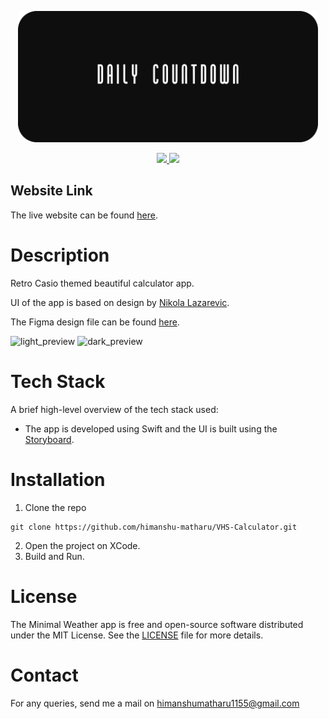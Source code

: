 <p align="center"><img src="thumbnail.png" width="480" alt="thumbnail"></p>

<div align="center">
<a href="https://github.com/himanshu-matharu/VHS-Calculator/releases">
<img src='https://img.shields.io/badge/version-1.0.0-blue'>
</a>
<a href="https://github.com/himanshu-matharu/VHS-Calculator/blob/master/LICENSE">
<img src="https://img.shields.io/badge/License-MIT-yellow.svg"/>
</a>
</div>

## Website Link
The live website can be found <a href="https://daily-countdown.web.app">here</a>.

# Description
Retro Casio themed beautiful calculator app.

UI of the app is based on design by <a href="https://dribbble.com/shots/15004293-Braun-Phase-2-Flip-Clock?utm_source=Clipboard_Shot&utm_campaign=colaja&utm_content=Braun%20Phase%202%20Flip%20Clock&utm_medium=Social_Share&utm_source=Clipboard_Shot&utm_campaign=colaja&utm_content=Braun%20Phase%202%20Flip%20Clock&utm_medium=Social_Share">Nikola Lazarevic</a>.

The Figma design file can be found <a href="https://www.figma.com/file/dd6yiDU6QwOXTafNlYSDBB/VHS-Calculator-iOS-App?node-id=0%3A1">here</a>.

<div>
<img src="image1.jpeg" height="auto" width="290" alt="light_preview"/>
<img src="image2.jpeg" height="auto" width="290" alt="dark_preview"/>
</div>

# Tech Stack
A brief high-level overview of the tech stack used:
- The app is developed using Swift and the UI is built using the <a href="https://developer.apple.com/documentation/uikit/uistoryboard">Storyboard</a>.

# Installation

1. Clone the repo
```git
git clone https://github.com/himanshu-matharu/VHS-Calculator.git
```
2. Open the project on XCode.
3. Build and Run.

# License
The Minimal Weather app is free and open-source software distributed under the MIT License. See the <a href="https://github.com/himanshu-matharu/VHS-Calculator/blob/master/LICENSE">LICENSE</a> file for more details.

# Contact
For any queries, send me a mail on himanshumatharu1155@gmail.com
